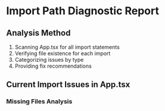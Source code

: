 # Import Path Diagnostic Report

## Analysis Method
1. Scanning App.tsx for all import statements
2. Verifying file existence for each import
3. Categorizing issues by type
4. Providing fix recommendations

## Current Import Issues in App.tsx

### Missing Files Analysis